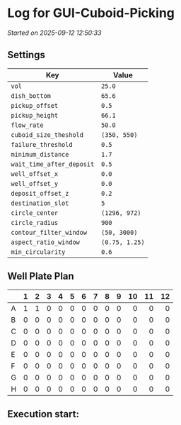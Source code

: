 # Log for GUI-Cuboid-Picking
_Started on 2025-09-12 12:50:33_

## Settings

| Key | Value |
| --- | ----- |
| `vol` | `25.0` |
| `dish_bottom` | `65.6` |
| `pickup_offset` | `0.5` |
| `pickup_height` | `66.1` |
| `flow_rate` | `50.0` |
| `cuboid_size_theshold` | `(350, 550)` |
| `failure_threshold` | `0.5` |
| `minimum_distance` | `1.7` |
| `wait_time_after_deposit` | `0.5` |
| `well_offset_x` | `0.0` |
| `well_offset_y` | `0.0` |
| `deposit_offset_z` | `0.2` |
| `destination_slot` | `5` |
| `circle_center` | `(1296, 972)` |
| `circle_radius` | `900` |
| `contour_filter_window` | `(50, 3000)` |
| `aspect_ratio_window` | `(0.75, 1.25)` |
| `min_circularity` | `0.6` |

## Well Plate Plan

|    |   1 |   2 |   3 |   4 |   5 |   6 |   7 |   8 |   9 |   10 |   11 |   12 |
|:---|----:|----:|----:|----:|----:|----:|----:|----:|----:|-----:|-----:|-----:|
| A  |   1 |   1 |   0 |   0 |   0 |   0 |   0 |   0 |   0 |    0 |    0 |    0 |
| B  |   0 |   0 |   0 |   0 |   0 |   0 |   0 |   0 |   0 |    0 |    0 |    0 |
| C  |   0 |   0 |   0 |   0 |   0 |   0 |   0 |   0 |   0 |    0 |    0 |    0 |
| D  |   0 |   0 |   0 |   0 |   0 |   0 |   0 |   0 |   0 |    0 |    0 |    0 |
| E  |   0 |   0 |   0 |   0 |   0 |   0 |   0 |   0 |   0 |    0 |    0 |    0 |
| F  |   0 |   0 |   0 |   0 |   0 |   0 |   0 |   0 |   0 |    0 |    0 |    0 |
| G  |   0 |   0 |   0 |   0 |   0 |   0 |   0 |   0 |   0 |    0 |    0 |    0 |
| H  |   0 |   0 |   0 |   0 |   0 |   0 |   0 |   0 |   0 |    0 |    0 |    0 |


## Execution start:

